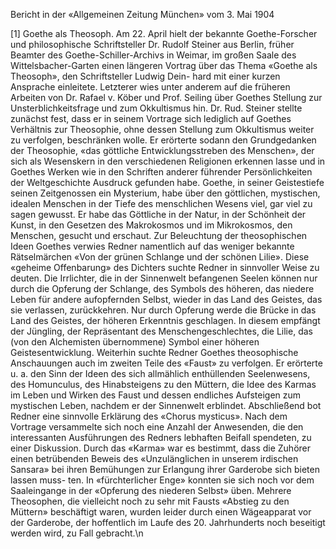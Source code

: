 Bericht in der «Allgemeinen Zeitung München» vom 3. Mai 1904

[1] Goethe als Theosoph. Am 22. April hielt der bekannte Goethe-Forscher und philosophische Schriftsteller Dr. Rudolf Steiner aus Berlin, früher Beamter des Goethe-Schiller-Archivs in Weimar, im großen Saale des Wittelsbacher-Garten einen längeren Vortrag über das Thema «Goethe als Theosoph», den Schriftsteller Ludwig Dein- hard mit einer kurzen Ansprache einleitete. Letzterer wies unter anderem auf die früheren Arbeiten von Dr. Rafael v. Köber und Prof. Seiling über Goethes Stellung zur Unsterblichkeitsfrage und zum Okkultismus hin. Dr. Rud. Steiner stellte zunächst fest, dass er in seinem Vortrage sich lediglich auf Goethes Verhältnis zur Theosophie, ohne dessen Stellung zum Okkultismus weiter zu verfolgen, beschränken wolle. Er erörterte sodann den Grundgedanken der Theosophie, «das göttliche Entwicklungsstreben des Menschen», der sich als Wesenskern in den verschiedenen Religionen erkennen lasse und in Goethes Werken wie in den Schriften anderer führender Persönlichkeiten der Weltgeschichte Ausdruck gefunden habe. Goethe, in seiner Geistestiefe seinen Zeitgenossen ein Mysterium, habe über den göttlichen, mystischen, idealen Menschen in der Tiefe des menschlichen Wesens viel, gar viel zu sagen gewusst. Er habe das Göttliche in der Natur, in der Schönheit der Kunst, in den Gesetzen des Makrokosmos und im Mikrokosmos, den Menschen, gesucht und erschaut. Zur Beleuchtung der theosophischen Ideen Goethes verwies Redner namentlich auf das weniger bekannte Rätselmärchen «Von der grünen Schlange und der schönen Lilie». Diese «geheime Offenbarung» des Dichters suchte Redner in sinnvoller Weise zu deuten. Die Irrlichter, die in der Sinnenwelt befangenen Seelen können nur durch die Opferung der Schlange, des Symbols des höheren, das niedere Leben für andere aufopfernden Selbst, wieder in das Land des Geistes, das sie verlassen, zurückkehren. Nur durch Opferung werde die Brücke in das Land des Geistes, der höheren Erkenntnis geschlagen. In diesem empfängt der Jüngling, der Repräsentant des Menschengeschlechtes, die Lilie, das (von den Alchemisten übernommene) Symbol einer höheren Geistesentwicklung. Weiterhin suchte Redner Goethes theosophische Anschauungen auch im zweiten Teile des «Faust» zu verfolgen. Er erörterte u. a. den Sinn der Ideen des sich allmählich enthüllenden Seelenwesens, des Homunculus, des Hinabsteigens zu den Müttern, die Idee des Karmas im Leben und Wirken des Faust und dessen endliches Aufsteigen zum mystischen Leben, nachdem er der Sinnenwelt erblindet. Abschließend bot Redner eine sinnvolle Erklärung des «Chorus mysticus». Nach dem Vortrage versammelte sich noch eine Anzahl der Anwesenden, die den interessanten Ausführungen des Redners lebhaften Beifall spendeten, zu einer Diskussion. Durch das «Karma» war es bestimmt, dass die Zuhörer einen betrübenden Beweis des «Unzulänglichen in unserem irdischen Sansara» bei ihren Bemühungen zur Erlangung ihrer Garderobe sich bieten lassen muss- ten. In «fürchterlicher Enge» konnten sie sich noch vor dem Saaleingange in der «Opferung des niederen Selbst» üben. Mehrere Theosophen, die vielleicht noch zu sehr mit Fausts «Abstieg zu den Müttern» beschäftigt waren, wurden leider durch einen Wägeapparat vor der Garderobe, der hoffentlich im Laufe des 20. Jahrhunderts noch beseitigt werden wird, zu Fall gebracht.\n